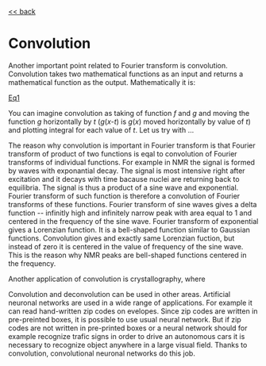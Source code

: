 [<< back](../README.md)

# Convolution

Another important point related to Fourier transform is convolution. Convolution takes
two mathematical functions as an input and returns a mathematical function as the output.
Mathematically it is:

[Eq1](Eq1.gif)

You can imagine convolution as taking of function *f* and *g* and moving the function
*g* horizontally by *t* (*g*(*x*-*t*) is *g*(*x*) moved horizontally by value of *t*) and 
plotting integral for each value of *t*. Let us try with ...

The reason why convolution is important in Fourier transform is that Fourier transform
of product of two functions is eqal to convolution of Fourier transforms of individual
functions. For example in NMR the signal is formed by waves with exponantial decay.
The signal is most intensive right after excitation and it decays with time bacause
nuclei are returning back to equilibria. The signal is thus a product of a sine wave
and exponential. Fourier transform of such function is therefore a convolution of
Fourier transforms of these functions. Fourier transform of sine waves gives a delta
function -- infinitly high and infinitely narrow peak with area equal to 1 and 
centered in the frequency of the sine wave. Fourier transform of exponential gives
a Lorenzian function. It is a bell-shaped function similar to Gaussian functions.
Convolution gives and exactly same Lorenzian fuction, but instead of zero it is centered
in the value of frequency of the sine wave. This is the reason why NMR peaks are
bell-shaped functions centered in the frequency.

Another application of convolution is crystallography, where 

Convolution and deconvolution can be used in other areas. Artificial neuronal networks
are used in a wide range of applications. For example it can read hand-written zip
codes on evelopes. Since zip codes are written in pre-preinted boxes, it is possible
to use usual neural network. But if zip codes are not written in pre-printed boxes
or a neural network should for example recognize trafic signs in order to drive
an autonomous cars it is necessary to recognize object anywhere in a large visual
field. Thanks to convolution, convolutional neuronal networks do this job.

